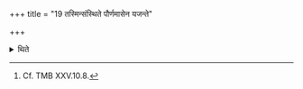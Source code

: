 +++
title = "19 तस्मिन्संस्थिते पौर्णमासेन यजन्ते"

+++

<details><summary>थिते</summary>

19. When this has been completely stood established (completed), they perform the Full-moon-sacrifice.[^1]  

[^1]: Cf. TMB XXV.10.8.  
</details>
